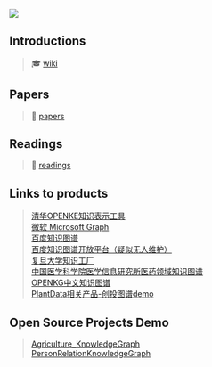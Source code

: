![](https://ss2.bdstatic.com/70cFvnSh_Q1YnxGkpoWK1HF6hhy/it/u=2109457407,3151828479&fm=26&gp=0.jpg)  

## Introductions
 > :mortar_board: [wiki](https://en.wikipedia.org/wiki/Knowledge_Graph)  

## Papers
 > :scroll: [papers](./papers)

## Readings
 > :closed_book: [readings](./readings)

## Links to products

 > [清华OPENKE知识表示工具](http://139.129.163.161/home)  
 > [微软 Microsoft Graph](https://developer.microsoft.com/en-us/graph)  
 > [百度知识图谱](https://knowledge.baidu.com/)  
 > [百度知识图谱开放平台（疑似无人维护）](https://kgopen.baidu.com/index)  
 > [复旦大学知识工厂](http://kw.fudan.edu.cn/)  
 > [中国医学科学院医学信息研究所医药领域知识图谱](http://med.ckcest.cn/knowledge-graphs.html)  
 > [OPENKG中文知识图谱](http://www.openkg.cn/)  
 > [PlantData相关产品-创投图谱demo](http://demo.plantdata.cn/demo-v1/index.html)  

## Open Source Projects Demo

 > [Agriculture_KnowledgeGraph](https://github.com/qq547276542/Agriculture_KnowledgeGraph)  
 > [PersonRelationKnowledgeGraph](https://github.com/liuhuanyong/PersonRelationKnowledgeGraph)  
  
